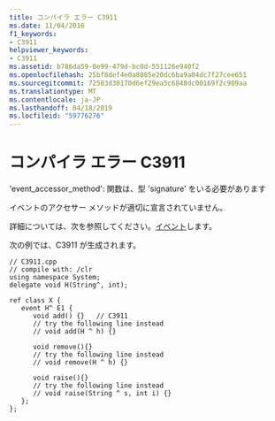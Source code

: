 ```yaml
---
title: コンパイラ エラー C3911
ms.date: 11/04/2016
f1_keywords:
- C3911
helpviewer_keywords:
- C3911
ms.assetid: b786da59-0e99-479d-bc0d-551126e940f2
ms.openlocfilehash: 25bf8def4e0a8085e20dc6ba9a04dc7f27cee651
ms.sourcegitcommit: 72583d30170d6ef29ea5c6848dc00169f2c909aa
ms.translationtype: MT
ms.contentlocale: ja-JP
ms.lasthandoff: 04/18/2019
ms.locfileid: "59776276"
---
```

# <a name="compiler-error-c3911"></a>コンパイラ エラー C3911

'event_accessor_method': 関数は、型 'signature' をいる必要があります

イベントのアクセサー メソッドが適切に宣言されていません。

詳細については、次を参照してください。[イベント](../../extensions/event-cpp-component-extensions.md)します。

次の例では、C3911 が生成されます。

```
// C3911.cpp
// compile with: /clr
using namespace System;
delegate void H(String^, int);

ref class X {
   event H^ E1 {
      void add() {}   // C3911
      // try the following line instead
      // void add(H ^ h) {}

      void remove(){}
      // try the following line instead
      // void remove(H ^ h) {}

      void raise(){}
      // try the following line instead
      // void raise(String ^ s, int i) {}
   };
};
```